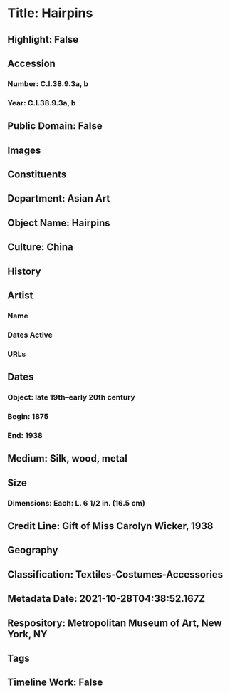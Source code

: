 # Title: Hairpins
## Highlight: False
## Accession
### Number: C.I.38.9.3a, b
### Year: C.I.38.9.3a, b
## Public Domain: False
## Images
## Constituents
## Department: Asian Art
## Object Name: Hairpins
## Culture: China
## History
## Artist
### Name
### Dates Active
### URLs
## Dates
### Object: late 19th–early 20th century
### Begin: 1875
### End: 1938
## Medium: Silk, wood, metal
## Size
### Dimensions: Each: L. 6 1/2 in. (16.5 cm)
## Credit Line: Gift of Miss Carolyn Wicker, 1938
## Geography
## Classification: Textiles-Costumes-Accessories
## Metadata Date: 2021-10-28T04:38:52.167Z
## Respository: Metropolitan Museum of Art, New York, NY
## Tags
## Timeline Work: False